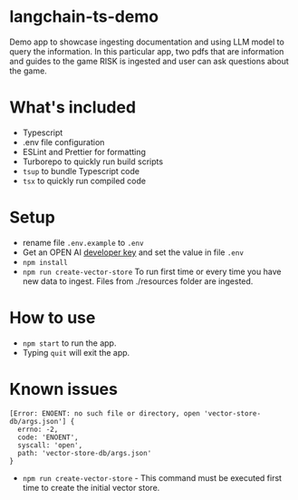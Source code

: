 # langchain-ts-demo

Demo app to showcase ingesting documentation and using LLM model to query the information.
In this particular app, two pdfs that are information and guides to the game RISK is ingested and user can 
ask questions about the game.
# What's included

- Typescript
- .env file configuration
- ESLint and Prettier for formatting
- Turborepo to quickly run build scripts
- `tsup` to bundle Typescript code
- `tsx` to quickly run compiled code

# Setup
- rename file `.env.example` to `.env`
- Get an OPEN AI [developer key](https://help.openai.com/en/articles/4936850-where-do-i-find-my-secret-api-key) and set the value in file `.env`
- `npm install`
- `npm run create-vector-store` To run first time or every time you have new data to ingest. Files from ./resources folder are ingested.

# How to use

- `npm start` to run the app.
- Typing `quit` will exit the app.

# Known issues

```
[Error: ENOENT: no such file or directory, open 'vector-store-db/args.json'] {
  errno: -2,
  code: 'ENOENT',
  syscall: 'open',
  path: 'vector-store-db/args.json'
}
```
  - `npm run create-vector-store` - This command must be executed first time to create the initial vector store.